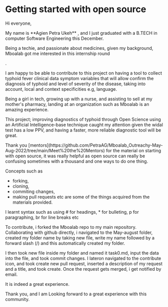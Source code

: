 # Getting started with open source

<p> Hi everyone, </p>
My name is **Agien Petra Ukeh** , and I just graduated with a B.TECH in computer Software Engineering this December.
<p> Being a techie, and passionate about medicines, given my background, Mboalab got me interested in this internship round </p>.
<p> I am happy to be able to contribute to this project on having a tool to collect typhoid fever clinical data symptom variables that will allow confirm the diagnosis of typhoid and level of severity of the disease, taking into account, local and context specificities e.g, language. </p>
<p> 
 Being a girl in tech, growing up with a nurse, and assisting to sell at my mother's pharmacy, landing at an organization such as Mboalab is an amazing experience.</p> 
<p> 
 This project; improving diagnostics of typhoid through Open Science using an Artificial Intelligence-base technique caught my attention given the widal test has a low PPV, and having a faster, more reliable diagnostic tool will be great.
</p>
<p> 
 Thank you [mentors](https://github.com/PetraAG/Mboalab_Outreachy-May-Aug-2022/tree/main/Meet%20the%20Mentors) for the material on starting with open source, it was really helpful as open source can really be confusing sometimes with a thousand and one ways to do one thing.
</p> 
<p> 
Concepts such as <br> 

- forking, 
- cloning, 
- commiting changes, 
- making pull requests etc are some of the things acquired from the materials provided. 

</p>

<p> 
  I learnt syntax such as using # for headings, * for bulleting, p for paragraphing, br for line breaks etc 
</p>

<p> To contribute, i forked the Mboalab repo to my main repository. <br> Collaborating with github directly, i navigated to the May-august folder, created my folder name by taking new file, write my name followed by a forward slash (/) and this automatically created my folder. </p>
<p> I then took new file inside my folder and named it task0.md, input the data into the file, and took commit changes. I lateron navigated to the contribute icon, and took create new pull request, inserted a description of my request and a title, and took create. Once the request gets merged, i get notified by email. </p>

<p> It is indeed a great experience. </p>
<p> Thank you, and I am Looking forward to a great experience with this community. </P>
